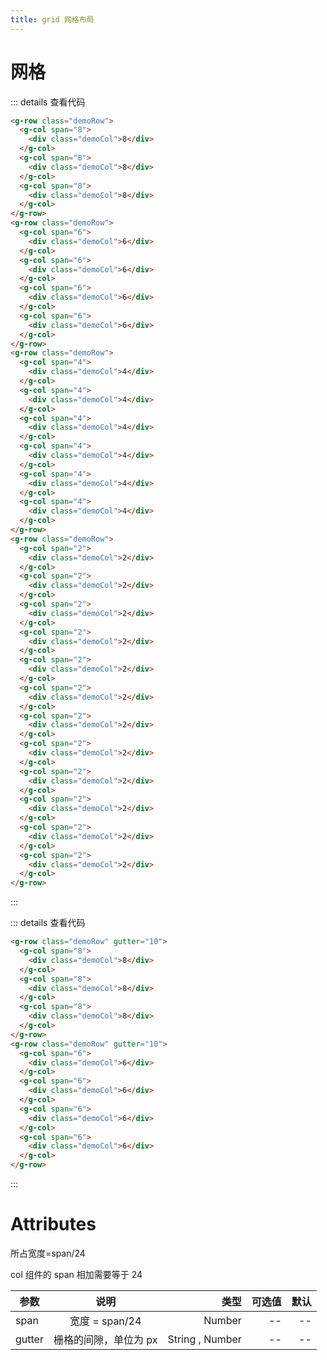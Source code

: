 ```yaml
---
title: grid 网格布局
---
```


# 网格

<ClientOnly>
<grid-demo-1></grid-demo-1>
</ClientOnly>

::: details 查看代码

```html
<g-row class="demoRow">
  <g-col span="8">
    <div class="demoCol">8</div>
  </g-col>
  <g-col span="8">
    <div class="demoCol">8</div>
  </g-col>
  <g-col span="8">
    <div class="demoCol">8</div>
  </g-col>
</g-row>
<g-row class="demoRow">
  <g-col span="6">
    <div class="demoCol">6</div>
  </g-col>
  <g-col span="6">
    <div class="demoCol">6</div>
  </g-col>
  <g-col span="6">
    <div class="demoCol">6</div>
  </g-col>
  <g-col span="6">
    <div class="demoCol">6</div>
  </g-col>
</g-row>
<g-row class="demoRow">
  <g-col span="4">
    <div class="demoCol">4</div>
  </g-col>
  <g-col span="4">
    <div class="demoCol">4</div>
  </g-col>
  <g-col span="4">
    <div class="demoCol">4</div>
  </g-col>
  <g-col span="4">
    <div class="demoCol">4</div>
  </g-col>
  <g-col span="4">
    <div class="demoCol">4</div>
  </g-col>
  <g-col span="4">
    <div class="demoCol">4</div>
  </g-col>
</g-row>
<g-row class="demoRow">
  <g-col span="2">
    <div class="demoCol">2</div>
  </g-col>
  <g-col span="2">
    <div class="demoCol">2</div>
  </g-col>
  <g-col span="2">
    <div class="demoCol">2</div>
  </g-col>
  <g-col span="2">
    <div class="demoCol">2</div>
  </g-col>
  <g-col span="2">
    <div class="demoCol">2</div>
  </g-col>
  <g-col span="2">
    <div class="demoCol">2</div>
  </g-col>
  <g-col span="2">
    <div class="demoCol">2</div>
  </g-col>
  <g-col span="2">
    <div class="demoCol">2</div>
  </g-col>
  <g-col span="2">
    <div class="demoCol">2</div>
  </g-col>
  <g-col span="2">
    <div class="demoCol">2</div>
  </g-col>
  <g-col span="2">
    <div class="demoCol">2</div>
  </g-col>
  <g-col span="2">
    <div class="demoCol">2</div>
  </g-col>
</g-row>
```

:::

<ClientOnly>
  <grid-demo-2></grid-demo-2>
</ClientOnly>

::: details 查看代码

```html
<g-row class="demoRow" gutter="10">
  <g-col span="8">
    <div class="demoCol">8</div>
  </g-col>
  <g-col span="8">
    <div class="demoCol">8</div>
  </g-col>
  <g-col span="8">
    <div class="demoCol">8</div>
  </g-col>
</g-row>
<g-row class="demoRow" gutter="10">
  <g-col span="6">
    <div class="demoCol">6</div>
  </g-col>
  <g-col span="6">
    <div class="demoCol">6</div>
  </g-col>
  <g-col span="6">
    <div class="demoCol">6</div>
  </g-col>
  <g-col span="6">
    <div class="demoCol">6</div>
  </g-col>
</g-row>
```

:::

# Attributes

所占宽度=span/24

col 组件的 span 相加需要等于 24

| 参数   |         说明          |            类型 | 可选值 | 默认 |
| ------ | :-------------------: | --------------: | -----: | ---: |
| span   |    宽度 = span/24     |          Number |     -- |   -- |
| gutter | 栅格的间隙，单位为 px | String , Number |     -- |   -- |
